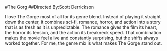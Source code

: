 #The Gorg
##Directed By:Scott Derrickson

I love The Gorge most of all for its genre blend. Instead of playing it straight down the center, it combines sci-fi, romance, horror, and action into a story that is as fresh as it is unpredictable. The romance gives the film its heart, the horror its tension, and the action its breakneck speed. That combination makes the movie feel alive and constantly surprising, but the shifts always worked together. For me, the genre mix is what makes The Gorge stand out.

